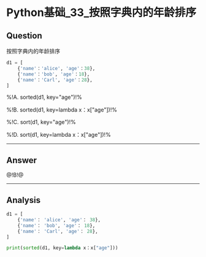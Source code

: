 # Python基础_33_按照字典内的年龄排序

## Question
按照字典内的年龄排序

```python
d1 = [
    {'name'：'alice', 'age'：38},
    {'name'：'bob', 'age'：18},
    {'name'：'Carl', 'age'：28},
]
```

%!A. sorted(d1, key="age")!%

%!B. sorted(d1, key=lambda x：x["age"])!%

%!C. sort(d1, key="age")!%

%!D. sort(d1, key=lambda x：x["age"])!%

----

## Answer
@!B!@

----

## Analysis

```python
d1 = [
    {'name'： 'alice', 'age'： 38},
    {'name'： 'bob', 'age'： 18},
    {'name'： 'Carl', 'age'： 28},
]

print(sorted(d1, key=lambda x：x["age"]))
```